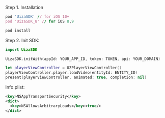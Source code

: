 Step 1. Installation
``` ruby
pod 'UizaSDK' // for iOS 10+
pod 'UizaSDK_8' // for iOS 8,9
```
``` bash
pod install
```

Step 2. Init SDK:
``` swift
import UizaSDK

UizaSDK.initWith(appId: YOUR_APP_ID, token: TOKEN, api: YOUR_DOMAIN)
```
``` swift
let playerViewController = UZPlayerViewController()
playerViewController.player.loadVideo(entityId: ENTITY_ID)
present(playerViewController, animated: true, completion: nil)
```
Info.plist:
``` xml
<key>NSAppTransportSecurity</key>  
<dict>  
  <key>NSAllowsArbitraryLoads</key><true/>  
</dict>
```